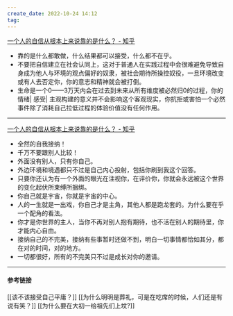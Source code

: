 ```yaml
---
create_date: 2022-10-24 14:12
tag: 
---
```

[一个人的自信从根本上来说靠的是什么？ - 知乎](https://www.zhihu.com/question/491729132/answer/2659216677)

- 靠的是什么都敢做，什么结果都可以接受，什么都不在乎。
- 不要把自信建立在社会认同上，这对于普通人在实践过程中会很难避免导致自身成为他人与环境的观点偏好的奴隶，被社会期待所操控奴役，一旦环境改变或有人去否定你，你的意志和精神就会被打倒。
- 生命是一个0——3万天内会在过去到未来从所有维度被必然归0的过程，你的情绪| 感受| 主观构建的意义并不会影响这个客观现实，你抗拒或害怕一个必然事件除了消耗自己拉低过程的体验价值没有任何作用。
---
[一个人的自信从根本上来说靠的是什么？ - 知乎](https://www.zhihu.com/question/491729132/answer/2445883776)

- 全然的自我接纳！
- 千万不要跟别人比较！
- 外面没有别人，只有你自己。
- 外边环境和境遇都只不过是自己内心投射，包括你刷到我这个回答。
- 只要你还认为有一个外面的眼光在注视你，在评价你，你就会永远被这个世界的变化起伏所束缚所捆绑。
- 你自己就是宇宙，你就是宇宙的中心。
- 人的一生就是一出戏，你自己才是主角，其他人都是跑龙套的。为什么要在乎一个配角的看法。
- 你才是你世界的主人，当你不再对别人抱有期待，也不活在别人的期待里，你才能内心自由。
- 接纳自己的不完美，接纳有些事暂时还做不到，明白一切事情都恰如其分，都在对的时间，对的地方。
- 一切都很好，所有的不完美只不过是成长对你的邀请。
---


#### 参考链接
[[该不该接受自己平庸？]]
[[为什么明明是葬礼，可是在吃席的时候，人们还是有说有笑？]]
[[为什么要在大初一给祖先们上坟?]]
